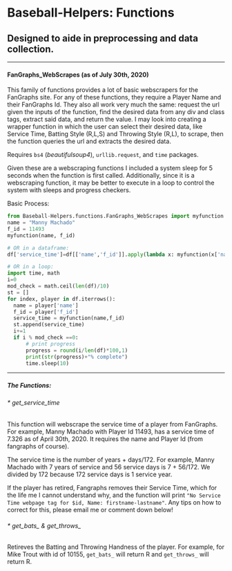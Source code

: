# Baseball-Helpers: Functions
## Designed to aide in preprocessing and data collection.
***

#### FanGraphs_WebScrapes (as of July 30th, 2020)
  This family of functions provides a lot of basic webscrapers for the FanGraphs site. For any of these functions, they require a Player Name and their FanGraphs Id. They also all work very much the same: request the url given the inputs of the function, find the desired data from any div and class tags, extract said data, and return the value. I may look into creating a wrapper function in which the user can select their desired data, like Service Time, Batting Style (R,L,S) and Throwing Style (R,L), to scrape, then the function queries the url and extracts the desired data.
  
  Requires `bs4` (*beautifulsoup4*), `urllib.request`, and `time` packages.
  
  Given these are a webscraping functions I included a system sleep for 5 seconds when the function is first called. Additionally, since it is a webscraping function, it may be better to execute in a loop to control the system with sleeps and progress checkers.
  
Basic Process:
  ```python
from Baseball-Helpers.functions.FanGraphs_WebScrapes import myfunction
name = "Manny Machado"
f_id = 11493
myfunction(name, f_id)
  
# OR in a dataframe:
df['service_time']=df[['name','f_id']].apply(lambda x: myfunction(x['name'], x['f_id']), axis=1)
  
# OR in a loop:
import time, math
i=0
mod_check = math.ceil(len(df)/10)
st = [] 
for index, player in df.iterrows():
    name = player['name']
    f_id = player['f_id']
    service_time = myfunction(name,f_id)
    st.append(service_time)
    i+=1
    if i % mod_check ==0:
        # print progress
        progress = round(i/len(df)*100,1)
        print(str(progress)+"% complete")
        time.sleep(10)
```
*****
##### The Functions:
###### * get_service_time  
  This function will webscrape the service time of a player from FanGraphs. For example, Manny Machado with Player Id 11493, has a service time of 7.326 as of April 30th, 2020. It requires the name and Player Id (from fangraphs of course).  

  The service time is the number of years + days/172. For example, Manny Machado with 7 years of service and 56 service days is 7 + 56/172. We divided by 172 because 172 service days is 1 service year.
  
   If the player has retired, Fangraphs removes their Service Time, which for the life me I cannot understand why, and the function will print `"No Service Time webpage tag for $id, Name: firstname-lastname"`.  Any tips on how to correct for this, please email me or comment down below!
 
###### * get_bats_ & get_throws_
   Retireves the Batting and Throwing Handness of the player. For example, for Mike Trout with id of 10155, `get_bats_` will return R and `get_throws_` will return R.
